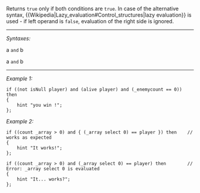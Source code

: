 Returns `true` only if both conditions are `true`.
In case of the alternative syntax, {{Wikipedia|Lazy_evaluation#Control_structures|lazy evaluation}} is used - if left operand is `false`, evaluation of the right side is ignored.


---
*Syntaxes:*

a `and` b

a `and` b

---
*Example 1:*

```sqf
if ((not isNull player) and (alive player) and (_enemycount == 0)) then
{
	hint "you win !";
};
```

*Example 2:*

```sqf
if ((count _array > 0) and { (_array select 0) == player }) then	// works as expected
{
	hint "It works!";
};

if ((count _array > 0) and (_array select 0) == player) then		// Error: _array select 0 is evaluated
{
	hint "It... works?";
};
```